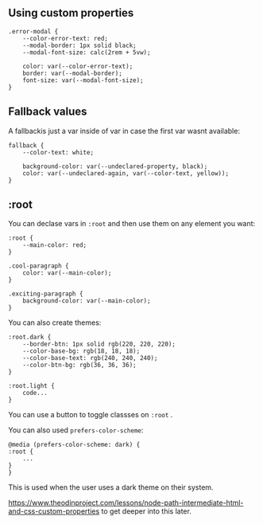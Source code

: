 
## Using custom properties

```
.error-modal {
	--color-error-text: red;
	--modal-border: 1px solid black;
	--modal-font-size: calc(2rem + 5vw);

	color: var(--color-error-text);
	border: var(--modal-border);
	font-size: var(--modal-font-size);
}
```

## Fallback values

A fallbackis just a var inside of var in case the first var wasnt available:

```
fallback {
	--color-text: white;

	background-color: var(--undeclared-property, black);
	color: var(--undeclared-again, var(--color-text, yellow));
}
```

## :root

You can declase vars in  `:root` and then use them on any element you want:

```
:root {
	--main-color: red;
}

.cool-paragraph {
	color: var(--main-color);
}

.exciting-paragraph {
	background-color: var(--main-color);
}
```

You can also create themes: 

```
:root.dark {
	--border-btn: 1px solid rgb(220, 220, 220);
	--color-base-bg: rgb(18, 18, 18);
	--color-base-text: rgb(240, 240, 240);
	--color-btn-bg: rgb(36, 36, 36);
}

:root.light {
	code...
}
```

You can use a button to toggle classses on `:root` .

You can also used `prefers-color-scheme`:

```
@media (prefers-color-scheme: dark) {
:root {
	...
}
}
```

This is used when the user uses a dark theme on their system.

https://www.theodinproject.com/lessons/node-path-intermediate-html-and-css-custom-properties to get deeper into this later.